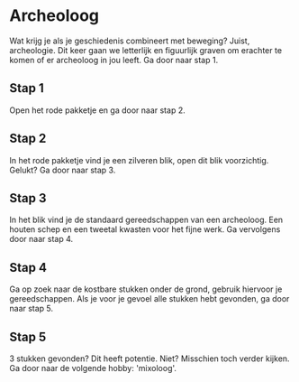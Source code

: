 # Archeoloog

Wat krijg je als je geschiedenis combineert met beweging? Juist, archeologie. Dit keer gaan we letterlijk en figuurlijk graven om erachter te komen of er archeoloog in jou leeft. Ga door naar stap 1.

## Stap 1
Open het rode pakketje en ga door naar stap 2.

## Stap 2
In het rode pakketje vind je een zilveren blik, open dit blik voorzichtig. Gelukt? Ga door naar stap 3.

## Stap 3
In het blik vind je de standaard gereedschappen van een archeoloog. Een houten schep en een tweetal kwasten voor het fijne werk. Ga vervolgens door naar stap 4.

## Stap 4
Ga op zoek naar de kostbare stukken onder de grond, gebruik hiervoor je gereedschappen. Als je voor je gevoel alle stukken hebt gevonden, ga door naar stap 5.

## Stap 5
3 stukken gevonden? Dit heeft potentie. Niet? Misschien toch verder kijken. Ga door naar de volgende hobby: 'mixoloog'.